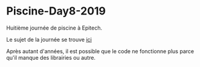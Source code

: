 # Piscine-Day8-2019

Huitième journée de piscine à Epitech.

Le sujet de la journée se trouve [ici](B-CPE-100_Day08.pdf)

Après autant d'années, il est possible que le code ne fonctionne plus parce qu'il manque des librairies ou autre.
